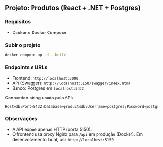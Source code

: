 ## Projeto: Produtos (React + .NET + Postgres)

### Requisitos
- Docker e Docker Compose

### Subir o projeto
```bash
docker compose up -d --build
```

### Endpoints e URLs
- Frontend: `http://localhost:3000`
- API (Swagger): `http://localhost:5150/swagger/index.html`
- Banco: Postgres em `localhost:5432`

Connection string usada pela API:
```
Host=db;Port=5432;Database=productsdb;Username=postgres;Password=postgres
```

### Observações
- A API expõe apenas HTTP (porta 5150).
- O frontend usa proxy Nginx para `/api` em produção (Docker). Em desenvolvimento local, usa `http://localhost:5150`.
